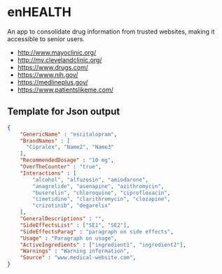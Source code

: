 # enHEALTH
An app to consolidate drug information from trusted websites, making it accessible to senior users.

* http://www.mayoclinic.org/
* http://my.clevelandclinic.org/
* https://www.drugs.com/
* https://www.nih.gov/
* https://medlineplus.gov/
* https://www.patientslikeme.com/

## Template for Json output

```json
{
    "GenericName" : "escitalopram",
    "BrandNames" : [
      "Cipralex", "Name2", "Name3"
    ],
    "RecommendedDosage" : "10 mg",
    "OverTheCounter" : "true",
    "Interactions" : [
        "alcohol", "alfuzosin", "amiodarone",
        "anagrelide", "asenapine", "azithromycin",
        "buserelin", "chloroquine", "ciprofloxacin",
        "cimetidine", "clarithromycin", "clozapine",
        "crizotinib", "degarelix"
    ],
    "GeneralDescriptions" : "",
    "SideEffectsList" : ["SE1", "SE2"],
    "SideEffectsParag" : "paragraph on side effects",
    "Usage" : "Paragraph on usage",
    "ActiveIngredients" : ["ingredient1", "ingredient2"],
    "Warnings" : "Warning information",
    "Source" : "www.medical-website.com",
}
```
